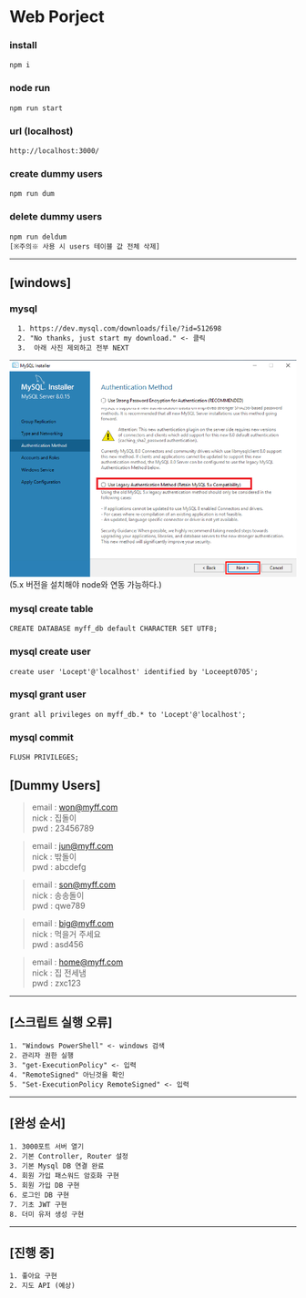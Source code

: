 # Web Porject  
  
### install  

    npm i
    
### node run  

    npm run start  

### url (localhost)

    http://localhost:3000/


### create dummy users
    npm run dum

### delete dummy users

    npm run deldum  
    [※주의※ 사용 시 users 테이블 값 전체 삭제]


------------  
## [windows]  
### mysql  
      1. https://dev.mysql.com/downloads/file/?id=512698  
      2. "No thanks, just start my download." <- 클릭  
      3.  아래 사진 제외하고 전부 NEXT  
![DB설치](./mysqlSelect.png)  
(5.x 버전을 설치해야 node와 연동 가능하다.)  
    
### mysql create table

    CREATE DATABASE myff_db default CHARACTER SET UTF8;

### mysql create user  

    create user 'Locept'@'localhost' identified by 'Loceept0705';

### mysql grant user

    grant all privileges on myff_db.* to 'Locept'@'localhost';

### mysql commit

    FLUSH PRIVILEGES;


## [Dummy Users]
 
>    email : won@myff.com  
    nick  : 집돌이  
    pwd   : 23456789  


>    email : jun@myff.com  
    nick  : 밖돌이  
    pwd   : abcdefg


>    email : son@myff.com  
    nick  : 송송돌이  
    pwd   : qwe789  


>    email : big@myff.com  
    nick  : 먹을거 주세요  
    pwd   :  asd456  


>    email : home@myff.com  
    nick  : 집 전세냄  
    pwd   : zxc123  


  ------------ 
## [스크립트 실행 오류]  
    1. "Windows PowerShell" <- windows 검색  
    2. 관리자 권한 실행  
    3. "get-ExecutionPolicy" <- 입력  
    4. "RemoteSigned" 아닌것을 확인  
    5. "Set-ExecutionPolicy RemoteSigned" <- 입력  

------------  
## [완성 순서]  
    1. 3000포트 서버 열기  
    2. 기본 Controller, Router 설정  
    3. 기본 Mysql DB 연결 완료  
    4. 회원 가입 패스워드 암호화 구현  
    5. 회원 가입 DB 구현  
    6. 로그인 DB 구현  
    7. 기초 JWT 구현
    8. 더미 유저 생성 구현

------------  
## [진행 중]  
    1. 좋아요 구현
    2. 지도 API (예상)
